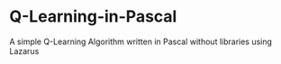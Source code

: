 # Q-Learning-in-Pascal
A simple Q-Learning Algorithm written in Pascal without libraries using Lazarus
